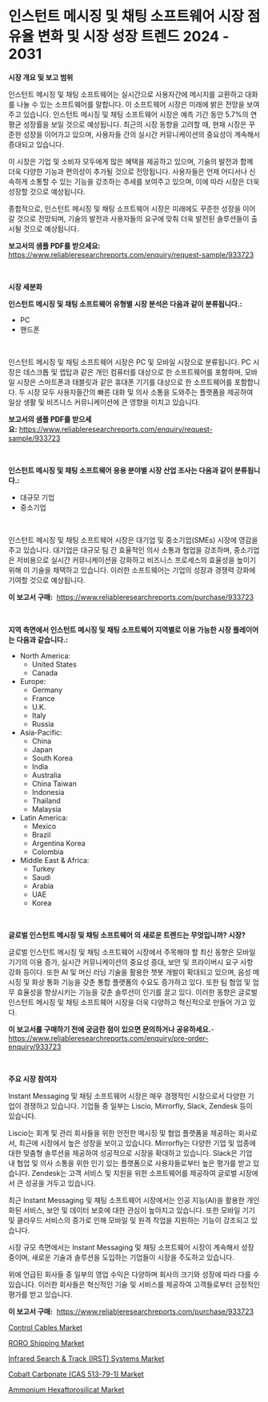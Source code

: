 <p><h1>인스턴트 메시징 및 채팅 소프트웨어 시장 점유율 변화 및 시장 성장 트렌드 2024 - 2031</h1></p><p><strong>시장 개요 및 보고 범위</strong></p>
<p><p>인스턴트 메시징 및 채팅 소프트웨어는 실시간으로 사용자간에 메시지를 교환하고 대화를 나눌 수 있는 소프트웨어를 말합니다. 이 소프트웨어 시장은 미래에 밝은 전망을 보여주고 있습니다. 인스턴트 메시징 및 채팅 소프트웨어 시장은 예측 기간 동안 5.7%의 연평균 성장률을 보일 것으로 예상됩니다. 최근의 시장 동향을 고려할 때, 현재 시장은 꾸준한 성장을 이어가고 있으며, 사용자들 간의 실시간 커뮤니케이션의 중요성이 계속해서 증대되고 있습니다.</p><p>이 시장은 기업 및 소비자 모두에게 많은 혜택을 제공하고 있으며, 기술의 발전과 함께 더욱 다양한 기능과 편의성이 추가될 것으로 전망됩니다. 사용자들은 언제 어디서나 신속하게 소통할 수 있는 기능을 강조하는 추세를 보여주고 있으며, 이에 따라 시장은 더욱 성장할 것으로 예상됩니다.</p><p>종합적으로, 인스턴트 메시징 및 채팅 소프트웨어 시장은 미래에도 꾸준한 성장을 이어갈 것으로 전망되며, 기술의 발전과 사용자들의 요구에 맞춰 더욱 발전된 솔루션들이 출시될 것으로 예상됩니다.</p></p>
<p><strong>보고서의 샘플 PDF를 받으세요:</strong> <a href="https://www.reliableresearchreports.com/enquiry/request-sample/933723">https://www.reliableresearchreports.com/enquiry/request-sample/933723</a></p>
<p>&nbsp;</p>
<p><strong>시장 세분화</strong></p>
<p><strong>인스턴트 메시징 및 채팅 소프트웨어 유형별 시장 분석은 다음과 같이 분류됩니다.:</strong></p>
<p><ul><li>PC</li><li>핸드폰</li></ul></p>
<p>&nbsp;</p>
<p><p>인스턴트 메시징 및 채팅 소프트웨어 시장은 PC 및 모바일 시장으로 분류됩니다. PC 시장은 데스크톱 및 랩탑과 같은 개인 컴퓨터를 대상으로 한 소프트웨어를 포함하며, 모바일 시장은 스마트폰과 태블릿과 같은 휴대폰 기기를 대상으로 한 소프트웨어를 포함합니다. 두 시장 모두 사용자들간의 빠른 대화 및 의사 소통을 도와주는 플랫폼을 제공하여 일상 생활 및 비즈니스 커뮤니케이션에 큰 영향을 미치고 있습니다.</p></p>
<p><strong>보고서의 샘플 PDF를 받으세요:</strong>&nbsp;<a href="https://www.reliableresearchreports.com/enquiry/request-sample/933723">https://www.reliableresearchreports.com/enquiry/request-sample/933723</a></p>
<p>&nbsp;</p>
<p><strong> 인스턴트 메시징 및 채팅 소프트웨어 응용 분야별 시장 산업 조사는 다음과 같이 분류됩니다.:</strong></p>
<p><ul><li>대규모 기업</li><li>중소기업</li></ul></p>
<p>&nbsp;</p>
<p><p>인스턴트 메시징 및 채팅 소프트웨어 시장은 대기업 및 중소기업(SMEs) 시장에 영감을 주고 있습니다. 대기업은 대규모 팀 간 효율적인 의사 소통과 협업을 강조하며, 중소기업은 저비용으로 실시간 커뮤니케이션을 강화하고 비즈니스 프로세스의 효율성을 높이기 위해 이 기술을 채택하고 있습니다. 이러한 소프트웨어는 기업의 성장과 경쟁력 강화에 기여할 것으로 예상됩니다.</p></p>
<p><strong>이 보고서 구매:</strong>&nbsp; <a href="https://www.reliableresearchreports.com/purchase/933723">https://www.reliableresearchreports.com/purchase/933723</a></p>
<p>&nbsp;</p>
<p><strong>지역 측면에서 인스턴트 메시징 및 채팅 소프트웨어 지역별로 이용 가능한 시장 플레이어는 다음과 같습니다.:</strong></p>
<p><ul>
    <li>
        North America:
        <ul>
            <li>United States</li>
            <li>Canada</li>
        </ul>
    </li>
    <li>
        Europe:
        <ul>
            <li>Germany</li>
            <li>France</li>
            <li>U.K.</li>
            <li>Italy</li>
            <li>Russia</li>
        </ul>
    </li>
    <li>
        Asia-Pacific:
        <ul>
            <li>China</li>
            <li>Japan</li>
            <li>South Korea</li>
            <li>India</li>
            <li>Australia</li>
            <li>China Taiwan</li>
            <li>Indonesia</li>
            <li>Thailand</li>
            <li>Malaysia</li>
        </ul>
    </li>
    <li>
        Latin America:
        <ul>
            <li>Mexico</li>
            <li>Brazil</li>
            <li>Argentina Korea</li>
            <li>Colombia</li>
        </ul>
    </li>
    <li>
        Middle East & Africa:
        <ul>
            <li>Turkey</li>
            <li>Saudi</li>
            <li>Arabia</li>
            <li>UAE</li>
            <li>Korea</li>
        </ul>
    </li>
    </ul></p>
<p>&nbsp;</p>
<p><strong>글로벌 인스턴트 메시징 및 채팅 소프트웨어 의 새로운 트렌드는 무엇입니까? 시장?</strong></p>
<p><p>글로벌 인스턴트 메시징 및 채팅 소프트웨어 시장에서 주목해야 할 최신 동향은 모바일 기기의 이용 증가, 실시간 커뮤니케이션의 중요성 증대, 보안 및 프라이버시 요구 사항 강화 등이다. 또한 AI 및 머신 러닝 기술을 활용한 챗봇 개발이 확대되고 있으며, 음성 메시징 및 화상 통화 기능을 갖춘 통합 플랫폼의 수요도 증가하고 있다. 또한 팀 협업 및 업무 효율성을 향상시키는 기능을 갖춘 솔루션이 인기를 끌고 있다. 이러한 동향은 글로벌 인스턴트 메시징 및 채팅 소프트웨어 시장을 더욱 다양하고 혁신적으로 만들어 가고 있다.</p></p>
<p><strong>이 보고서를 구매하기 전에 궁금한 점이 있으면 문의하거나 공유하세요.</strong>- <a href="https://www.reliableresearchreports.com/enquiry/pre-order-enquiry/933723">https://www.reliableresearchreports.com/enquiry/pre-order-enquiry/933723</a></p>
<p>&nbsp;</p>
<p><strong>주요 시장 참여자</strong></p>
<p><p>Instant Messaging 및 채팅 소프트웨어 시장은 매우 경쟁적인 시장으로서 다양한 기업이 경쟁하고 있습니다. 기업들 중 일부는 Liscio, Mirrorfly, Slack, Zendesk 등이 있습니다.</p><p>Liscio는 회계 및 관리 회사들을 위한 안전한 메시징 및 협업 플랫폼을 제공하는 회사로서, 최근에 시장에서 높은 성장을 보이고 있습니다. Mirrorfly는 다양한 기업 및 업종에 대한 맞춤형 솔루션을 제공하여 성공적으로 시장을 확대하고 있습니다. Slack은 기업 내 협업 및 의사 소통을 위한 인기 있는 플랫폼으로 사용자들로부터 높은 평가를 받고 있습니다. Zendesk는 고객 서비스 및 지원을 위한 소프트웨어를 제공하여 글로벌 시장에서 큰 성공을 거두고 있습니다.</p><p>최근 Instant Messaging 및 채팅 소프트웨어 시장에서는 인공 지능(AI)을 활용한 개인화된 서비스, 보안 및 데이터 보호에 대한 관심이 높아지고 있습니다. 또한 모바일 기기 및 클라우드 서비스의 증가로 인해 모바일 및 원격 작업을 지원하는 기능이 강조되고 있습니다.</p><p>시장 규모 측면에서는 Instant Messaging 및 채팅 소프트웨어 시장이 계속해서 성장 중이며, 새로운 기술과 솔루션을 도입하는 기업들이 시장을 주도하고 있습니다.</p><p>위에 언급된 회사들 중 일부의 영업 수익은 다양하며 회사의 크기와 성장에 따라 다를 수 있습니다. 이러한 회사들은 혁신적인 기술 및 서비스를 제공하여 고객들로부터 긍정적인 평가를 받고 있습니다.</p></p>
<p><strong>이 보고서 구매:</strong>&nbsp;&nbsp;<a href="https://www.reliableresearchreports.com/purchase/933723">https://www.reliableresearchreports.com/purchase/933723</a></p>
<p><p><a href="https://funky-papaya-cf4.notion.site/Control-Cables-Market-Size-Share-Trends-Analysis-Report-By-Application-Regional-Outlook-Competi-3f21a1c095254e428b383f19eac057d7">Control Cables Market</a></p><p><a href="https://view.publitas.com/reportprime-1/roro-shipping-market-size-reflecting-a-forecast-till-2031-market-by-type-by-application-and-by-geography/">RORO Shipping Market</a></p><p><a href="https://issuu.com/reportprime-2/docs/infrared-search-track-irst-systems-market-size-203">Infrared Search & Track (IRST) Systems Market</a></p><p><a href="https://picayune-night-cbd.notion.site/Cobalt-Carbonate-CAS-513-79-1-Market-Growth-Market-Trends-COVID-19-Impact-and-Forecasts-for-per-cd41d894ed114a8fa845640caa6cbe39">Cobalt Carbonate (CAS 513-79-1) Market</a></p><p><a href="https://issuu.com/reportprime-2/docs/ammonium-hexaftorosilicat-market-size-2030.pptx">Ammonium Hexaftorosilicat Market</a></p></p>
